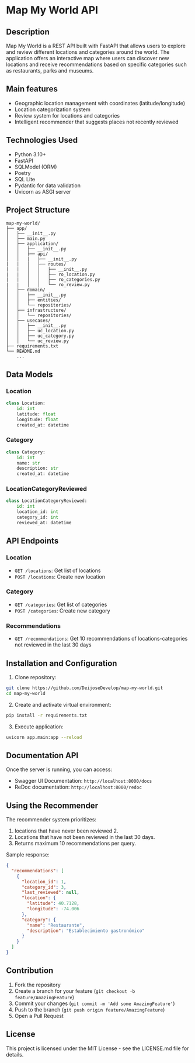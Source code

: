 # Map My World API

## Description

Map My World is a REST API built with FastAPI that allows users to explore and review different locations and categories around the world. The application offers an interactive map where users can discover new locations and receive recommendations based on specific categories such as restaurants, parks and museums.

## Main features

- Geographic location management with coordinates (latitude/longitude)
- Location categorization system
- Review system for locations and categories
- Intelligent recommender that suggests places not recently reviewed

## Technologies Used

- Python 3.10+
- FastAPI
- SQLModel (ORM)
- Poetry
- SQL Lite
- Pydantic for data validation
- Uvicorn as ASGI server

## Project Structure

```
map-my-world/
├── app/
│   ├── __init__.py
│   ├── main.py
│   ├── application/
│   │   ├── __init__.py
│   │   ├── api/
│   │   |   ├── __init__.py
|   |   │   ├── routes/
|   |   │   │   ├── __init__.py
|   |   │   │   ├── ro_location.py
|   |   │   │   ├── ro_categories.py
|   |   │   │   └── ro_review.py
│   ├── domain/
│   │   ├── __init__.py
│   │   ├── entities/
│   │   └── repositories/
│   ├── infrastructure/
│   │   └── repositories/
│   ├── usecases/
│   │   ├── __init__.py
│   │   ├── uc_location.py
│   │   ├── uc_category.py
│   │   └── uc_review.py
├── requirements.txt
└── README.md
    ...
```

## Data Models

### Location

```python
class Location:
    id: int
    latitude: float
    longitude: float
    created_at: datetime
```

### Category

```python
class Category:
    id: int
    name: str
    description: str
    created_at: datetime
```

### LocationCategoryReviewed

```python
class LocationCategoryReviewed:
    id: int
    location_id: int
    category_id: int
    reviewed_at: datetime
```

## API Endpoints

### Location

- `GET /locations`: Get list of locations
- `POST /locations`: Create new location

### Category

- `GET /categories`: Get list of categories
- `POST /categories`: Create new category

### Recommendations

- `GET /recommendations`: Get 10 recommendations of locations-categories not reviewed in the last 30 days

## Installation and Configuration

1. Clone repository:

```bash
git clone https://github.com/DeijoseDevelop/map-my-world.git
cd map-my-world
```

2. Create and activate virtual environment:

```bash
pip install -r requirements.txt
```

3. Execute application:

```bash
uvicorn app.main:app --reload
```

## Documentation API

Once the server is running, you can access:

- Swagger UI Documentation: `http://localhost:8000/docs`
- ReDoc documentation: `http://localhost:8000/redoc`

## Using the Recommender

The recommender system prioritizes:

1. locations that have never been reviewed 2.
2. Locations that have not been reviewed in the last 30 days.
3. Returns maximum 10 recommendations per query.

Sample response:

```json
{
  "recommendations": [
    {
      "location_id": 1,
      "category_id": 3,
      "last_reviewed": null,
      "location": {
        "latitude": 40.7128,
        "longitude": -74.006
      },
      "category": {
        "name": "Restaurante",
        "description": "Establecimiento gastronómico"
      }
    }
  ]
}
```

## Contribution

1. Fork the repository
2. Create a branch for your feature (`git checkout -b feature/AmazingFeature`)
3. Commit your changes (`git commit -m 'Add some AmazingFeature'`)
4. Push to the branch (`git push origin feature/AmazingFeature`)
5. Open a Pull Request

## License

This project is licensed under the MIT License - see the LICENSE.md file for details.